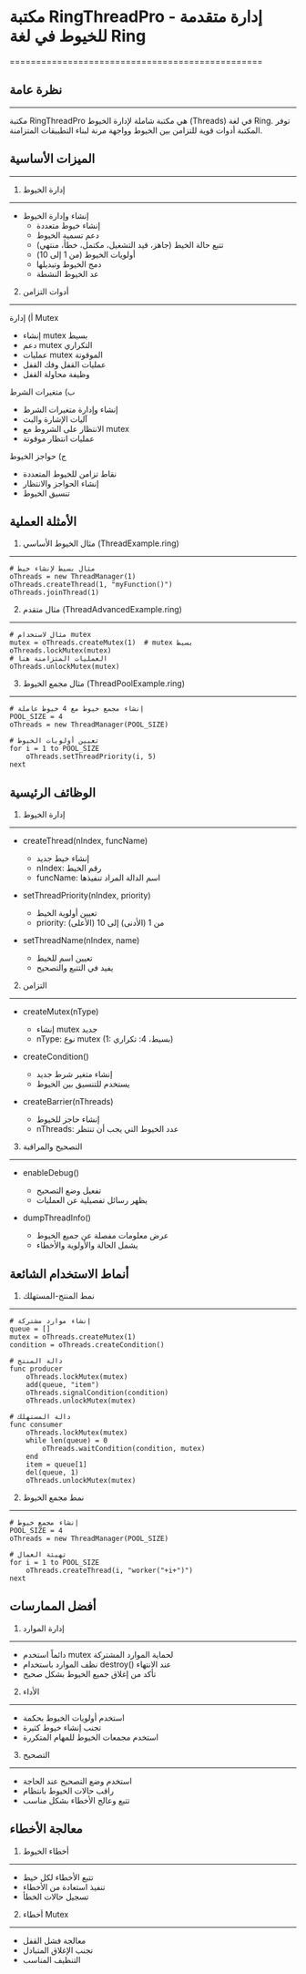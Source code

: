 # مكتبة RingThreadPro - إدارة متقدمة للخيوط في لغة Ring
================================================

## نظرة عامة
-----------
مكتبة RingThreadPro هي مكتبة شاملة لإدارة الخيوط (Threads) في لغة Ring. توفر المكتبة أدوات قوية للتزامن بين الخيوط وواجهة مرنة لبناء التطبيقات المتزامنة.

## الميزات الأساسية
----------------

1. إدارة الخيوط
--------------
- إنشاء وإدارة الخيوط
  * إنشاء خيوط متعددة
  * دعم تسمية الخيوط
  * تتبع حالة الخيط (جاهز، قيد التشغيل، مكتمل، خطأ، منتهي)
  * أولويات الخيوط (من 1 إلى 10)
  * دمج الخيوط وتبديلها
  * عد الخيوط النشطة

2. أدوات التزامن
--------------
أ) إدارة Mutex
   * إنشاء mutex بسيط
   * دعم mutex التكراري
   * عمليات mutex الموقوتة
   * عمليات القفل وفك القفل
   * وظيفة محاولة القفل

ب) متغيرات الشرط
   * إنشاء وإدارة متغيرات الشرط
   * آليات الإشارة والبث
   * الانتظار على الشروط مع mutex
   * عمليات انتظار موقوتة

ج) حواجز الخيوط
   * نقاط تزامن للخيوط المتعددة
   * إنشاء الحواجز والانتظار
   * تنسيق الخيوط

## الأمثلة العملية

1. مثال الخيوط الأساسي (ThreadExample.ring)
----------------------------------------
```ring
# مثال بسيط لإنشاء خيط
oThreads = new ThreadManager(1)
oThreads.createThread(1, "myFunction()")
oThreads.joinThread(1)
```

2. مثال متقدم (ThreadAdvancedExample.ring)
---------------------------------------
```ring
# مثال لاستخدام mutex
mutex = oThreads.createMutex(1)  # mutex بسيط
oThreads.lockMutex(mutex)
# العمليات المتزامنة هنا
oThreads.unlockMutex(mutex)
```

3. مثال مجمع الخيوط (ThreadPoolExample.ring)
----------------------------------------
```ring
# إنشاء مجمع خيوط مع 4 خيوط عاملة
POOL_SIZE = 4
oThreads = new ThreadManager(POOL_SIZE)

# تعيين أولويات الخيوط
for i = 1 to POOL_SIZE
    oThreads.setThreadPriority(i, 5)
next
```

## الوظائف الرئيسية

1. إدارة الخيوط
-------------
* createThread(nIndex, funcName)
  - إنشاء خيط جديد
  - nIndex: رقم الخيط
  - funcName: اسم الدالة المراد تنفيذها

* setThreadPriority(nIndex, priority)
  - تعيين أولوية الخيط
  - priority: من 1 (الأدنى) إلى 10 (الأعلى)

* setThreadName(nIndex, name)
  - تعيين اسم للخيط
  - يفيد في التتبع والتصحيح

2. التزامن
--------
* createMutex(nType)
  - إنشاء mutex جديد
  - nType: نوع mutex (1: بسيط، 4: تكراري)

* createCondition()
  - إنشاء متغير شرط جديد
  - يستخدم للتنسيق بين الخيوط

* createBarrier(nThreads)
  - إنشاء حاجز للخيوط
  - nThreads: عدد الخيوط التي يجب أن تنتظر

3. التصحيح والمراقبة
-----------------
* enableDebug()
  - تفعيل وضع التصحيح
  - يظهر رسائل تفصيلية عن العمليات

* dumpThreadInfo()
  - عرض معلومات مفصلة عن جميع الخيوط
  - يشمل الحالة والأولوية والأخطاء

## أنماط الاستخدام الشائعة

1. نمط المنتج-المستهلك
--------------------
```ring
# إنشاء موارد مشتركة
queue = []
mutex = oThreads.createMutex(1)
condition = oThreads.createCondition()

# دالة المنتج
func producer
    oThreads.lockMutex(mutex)
    add(queue, "item")
    oThreads.signalCondition(condition)
    oThreads.unlockMutex(mutex)

# دالة المستهلك
func consumer
    oThreads.lockMutex(mutex)
    while len(queue) = 0
        oThreads.waitCondition(condition, mutex)
    end
    item = queue[1]
    del(queue, 1)
    oThreads.unlockMutex(mutex)
```

2. نمط مجمع الخيوط
---------------
```ring
# إنشاء مجمع خيوط
POOL_SIZE = 4
oThreads = new ThreadManager(POOL_SIZE)

# تهيئة العمال
for i = 1 to POOL_SIZE
    oThreads.createThread(i, "worker("+i+")")
next
```

## أفضل الممارسات

1. إدارة الموارد
-------------
- دائماً استخدم mutex لحماية الموارد المشتركة
- نظف الموارد باستخدام destroy() عند الانتهاء
- تأكد من إغلاق جميع الخيوط بشكل صحيح

2. الأداء
-------
- استخدم أولويات الخيوط بحكمة
- تجنب إنشاء خيوط كثيرة
- استخدم مجمعات الخيوط للمهام المتكررة

3. التصحيح
--------
- استخدم وضع التصحيح عند الحاجة
- راقب حالات الخيوط بانتظام
- تتبع وعالج الأخطاء بشكل مناسب

## معالجة الأخطاء

1. أخطاء الخيوط
------------
- تتبع الأخطاء لكل خيط
- تنفيذ استعادة من الأخطاء
- تسجيل حالات الخطأ

2. أخطاء Mutex
-----------
- معالجة فشل القفل
- تجنب الإغلاق المتبادل
- التنظيف المناسب


